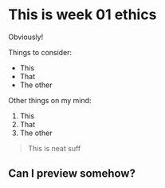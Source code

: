 # This is week 01 ethics
Obviously!

Things to consider:
 - This
 - That
 - The other

 Other things on my mind:
 1. This
 1. That
 1. The other

 > This is neat suff

 ## Can I preview somehow?